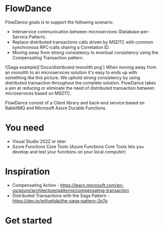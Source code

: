 # FlowDance
FlowDance goals is to support the following scenario:
- Interservice communication between microservices (Database-per-Service Pattern).
- Replace distributed transactions calls driven by MSDTC with common synchronous RPC-calls sharing a Correlation ID.
- Moving away from strong consistency to eventual consistency using the Compensating Transaction pattern.      

![Saga example]('Docs/distributed monolith.png')
When moving away from an monolith to an microservices solution it's easy to ends up with something like this picture.
We uphold strong consistency by using distributed transaction throughout the complete solution.
FlowDance takes a aim at reducing or eliminate the need of distributed transaction between microservices based on MSDTC.

FlowDance consist of a Client library and back-end service based on RabbitMQ and Microsoft Azure Durable Functions.

# You need
* Visual Studio 2022 or later
* Azure Functions Core Tools (Azure Functions Core Tools lets you develop and test your functions on your local computer)
 

# Inspiration
* Compensating Action - https://learn.microsoft.com/en-us/azure/architecture/patterns/compensating-transaction
* Distributed Transactions with the Saga Pattern - https://dev.to/willvelida/the-saga-pattern-3o7p

# Get started
